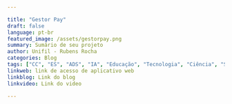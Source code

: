 ```yaml
---

title: "Gestor Pay"
draft: false
language: pt-br
featured_image: /assets/gestorpay.png
summary: Sumário de seu projeto
author: Unifil - Rubens Rocha
categories: Blog
tags: ["CC", "ES", "ADS", "IA", "Educação", "Tecnologia", "Ciência", "Saúde", "Cultura", "Entretenimento"]
linkweb: link de acesso de aplicativo web
linkblog: Link do blog
linkvideo: Link do video

---
```

